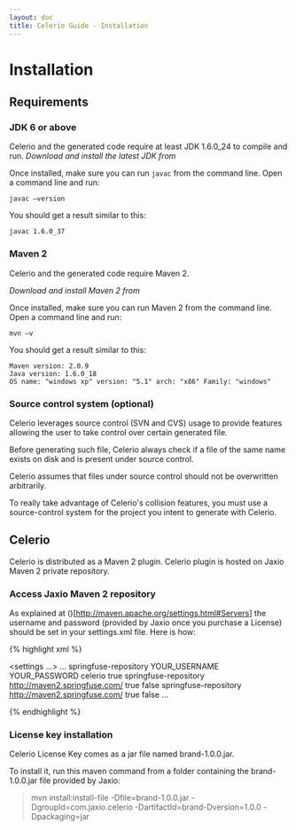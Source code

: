 ```yaml
---
layout: doc
title: Celerio Guide - Installation
---
```


Installation
============

Requirements
------------

### JDK 6 or above

Celerio and the generated code require at least JDK 1.6.0_24 to compile and run.
*Download and install the latest JDK from [](http://java.oracle.com)*

Once installed, make sure you can run `javac` from the command line.
Open a command line and run:

	javac –version

You should get a result similar to this:

    javac 1.6.0_37

### Maven 2

Celerio and the generated code require Maven 2.

*Download and install Maven 2 from [](http://maven.apache.org)*

Once installed, make sure you can run Maven 2 from the command line.
Open a command line and run:

	mvn –v

You should get a result similar to this:

    Maven version: 2.0.9
    Java version: 1.6.0_18
    OS name: "windows xp" version: "5.1" arch: "x86" Family: "windows"

### Source control system (optional)

Celerio leverages source control (SVN and CVS) usage to provide features
allowing the user to take control over certain generated file.

Before generating such file, Celerio always check if a file of the same
name exists on disk and is present under source control.

Celerio assumes that files under source control should not be
overwritten arbitrarily.

To really take advantage of Celerio's collision features, you must use a
source-control system for the project you intent to generate with
Celerio.

Celerio
-------

Celerio is distributed as a Maven 2 plugin. Celerio plugin is hosted on Jaxio Maven 2 private repository.

### Access Jaxio Maven 2 repository

As explained at ()[http://maven.apache.org/settings.html#Servers] the username and password (provided by Jaxio once you purchase a License) 
should be set in your settings.xml file. Here is how:

{% highlight xml %}

<settings ...>
... 
  <servers>
    <server>
      <id>springfuse-repository</id>
      <username>YOUR_USERNAME</username>
      <password>YOUR_PASSWORD</password>
    </server>
  </servers>
  <profiles>
    <profile>
      <id>celerio</id>
      <activation>
        <activeByDefault>true</activeByDefault>
      </activation>
      <repositories>
        <repository>
          <id>springfuse-repository</id>
          <url>http://maven2.springfuse.com/</url>
          <releases>
            <enabled>true</enabled>
          </releases>
          <snapshots>
            <enabled>false</enabled>
          </snapshots>
        </repository>
      </repositories>
      <pluginRepositories>
        <pluginRepository>
          <id>springfuse-repository</id>
          <url>http://maven2.springfuse.com/</url>
          <releases>
            <enabled>true</enabled>
          </releases>
          <snapshots>
            <enabled>false</enabled>
          </snapshots>
        </pluginRepository>
       </pluginRepositories>
     </profile>
    </profiles>
...
</settings>

{% endhighlight %}

### License key installation

Celerio License Key comes as a jar file named brand-1.0.0.jar.

To install it, run this maven command from a folder containing the brand-1.0.0.jar file provided by Jaxio:

> mvn install:install-file -Dfile=brand-1.0.0.jar -DgroupId=com.jaxio.celerio -DartifactId=brand-Dversion=1.0.0 -Dpackaging=jar
